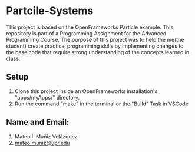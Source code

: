# Partcile-Systems
This project is based on the OpenFrameworks Particle example. This repository is part of a Programming Assignment for the Advanced Programming Course. The purpose of this project was to help the me(the student) create practical programming skills by implementing changes to the base code that require strong understanding of the concepts learned in class.

## Setup
1. Clone this project inside an OpenFrameworks installation's "apps/myApps/" directory.
2. Run the command "make" in the terminal or the "Build" Task in VSCode

## Name and Email:
1. Mateo I. Muñiz Velázquez
2. mateo.muniz@upr.edu

